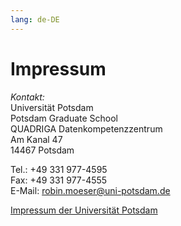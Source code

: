 ```yaml
---
lang: de-DE
---
```

# Impressum

*Kontakt:*<br>
Universität Potsdam<br>
Potsdam Graduate School<br>
QUADRIGA Datenkompetenzzentrum<br>
Am Kanal 47<br>
14467 Potsdam

Tel.: +49 331 977-4595<br>
Fax: +49 331 977-4555<br>
E-Mail: robin.moeser@uni-potsdam.de<br>

<a href="https://www.uni-potsdam.de/de/impressum.html" target="_blank" class="external-link">Impressum der Universität Potsdam</a><br>